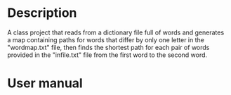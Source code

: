 # Description
A class project that reads from a dictionary file full of words and generates a map containing paths for words that differ by only one letter in the "wordmap.txt" file, then finds the shortest path for each pair of words provided in the "infile.txt" file from the first word to the second word. 

# User manual
